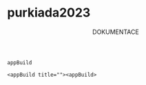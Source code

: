 # purkiada2023
<!DOCTYPE html>
<html lang="cs">
  <head></head>
  <body>
    <header>DOKUMENTACE</header>
    
    appBuild
    
    <appBuild title=""><appBuild>
  </body>
</html>

